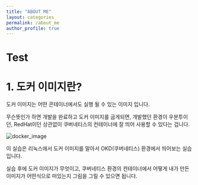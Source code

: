 ```yaml
---
title: "ABOUT ME"
layout: categories
permalink: /about_me
author_profile: true
---
```


# Test

# 1. 도커 이미지란?

도커 이미지는 어떤 콘테이너에서도 실행 될 수 있는 이미지 입니다.

무슨뜻인가 하면 개발을 완료하고 도커 이미지를 굽게되면, 개발했던 환경이 우분투이던, RedHat이던 상관없이 쿠버네티스의 컨테이너에 잘 띄어 사용할 수 있다는 겁니다.

![docker_image](https://user-images.githubusercontent.com/18244590/154414807-1d1005d7-c6d3-4c0f-b2b3-8c42d10869f2.png)

이 실습은 리눅스에서 도커 이미지를 말아서 OKD(쿠버네티스) 환경에서 띄어보는 실습입니다.

실습 후에 도커 이미지가 무엇이고, 쿠버네티스 환경의 컨테이너에서 어떻게 내가 만든 이미지가 어떤식으로 떠있는지 그림을 그릴 수 있으면 됩니다.
